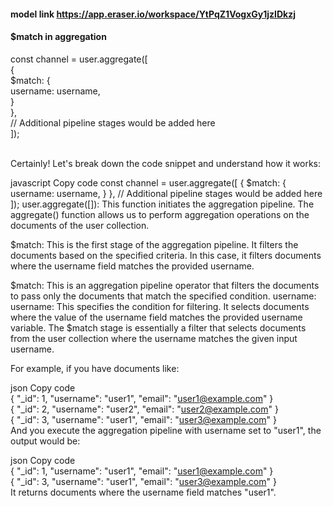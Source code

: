 #### model link https://app.eraser.io/workspace/YtPqZ1VogxGy1jzIDkzj
#### $match in aggregation <br/>
const channel = user.aggregate([ <br/>
    {  <br/>
        $match: { <br/>
            username: username, <br/>
        } <br/>
    }, <br/>
    // Additional pipeline stages would be added here <br/>
]);
<br/>
<br/>

Certainly! Let's break down the code snippet and understand how it works:

javascript
Copy code
const channel = user.aggregate([
    { 
        $match: {
            username: username,
        }
    },
    // Additional pipeline stages would be added here
]);
user.aggregate([]): This function initiates the aggregation pipeline. The aggregate() function allows us to perform aggregation operations on the documents of the user collection.

$match: This is the first stage of the aggregation pipeline. It filters the documents based on the specified criteria. In this case, it filters documents where the username field matches the provided username.

$match: This is an aggregation pipeline operator that filters the documents to pass only the documents that match the specified condition.
username: username: This specifies the condition for filtering. It selects documents where the value of the username field matches the provided username variable.
The $match stage is essentially a filter that selects documents from the user collection where the username matches the given input username.

For example, if you have documents like:

json
Copy code <br/>
{ "_id": 1, "username": "user1", "email": "user1@example.com" } <br/>
{ "_id": 2, "username": "user2", "email": "user2@example.com" }<br/>
{ "_id": 3, "username": "user1", "email": "user3@example.com" }<br/>
And you execute the aggregation pipeline with username set to "user1", the output would be:<br/>

json
Copy code<br/>
{ "_id": 1, "username": "user1", "email": "user1@example.com" }<br/>
{ "_id": 3, "username": "user1", "email": "user3@example.com" }<br/>
It returns documents where the username field matches "user1". <br/>
